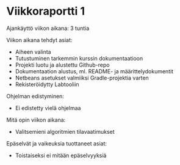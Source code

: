 # Viikkoraportti 1

Ajankäyttö viikon aikana: 3 tuntia

Viikon aikana tehdyt asiat:
* Aiheen valinta
* Tutustuminen tarkemmin kurssin dokumentaatioon
* Projekti luotu ja alustettu Github-repo
* Dokumentaation alustus, ml. README- ja määrittelydokumentit
* Netbeans asetukset valmiiksi Gradle-projektia varten
* Rekisteröidytty Labtooliin

Ohjelman edistyminen:
* Ei edistetty vielä ohjelmaa

Mitä opin viikon aikana:
* Valitsemieni algoritmien tilavaatimukset

Epäselvät ja vaikeuksia tuottaneet asiat:
* Toistaiseksi ei mitään epäselvyyksiä

